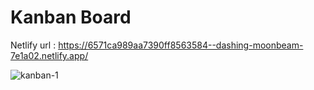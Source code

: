 # Kanban Board
Netlify url : https://6571ca989aa7390ff8563584--dashing-moonbeam-7e1a02.netlify.app/

![kanban-1](https://user-images.githubusercontent.com/89729177/134899036-5f23afc8-977d-4d17-b48a-334d3d6ab2b1.png)
